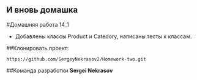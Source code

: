 ## И вновь домашка

#Домашняя работа 14_1
- Добавлены классы Product и Catedory, написаны тесты к классам.

##Клонировать проект:
```commandline
https://github.com/SergeyNekrasov2/Homework-two.git
```

##Команда разработки
 **Sergei Nekrasov**

